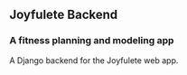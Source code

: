 ## Joyfulete Backend

### A fitness planning and modeling app

A Django backend for the Joyfulete web app.
